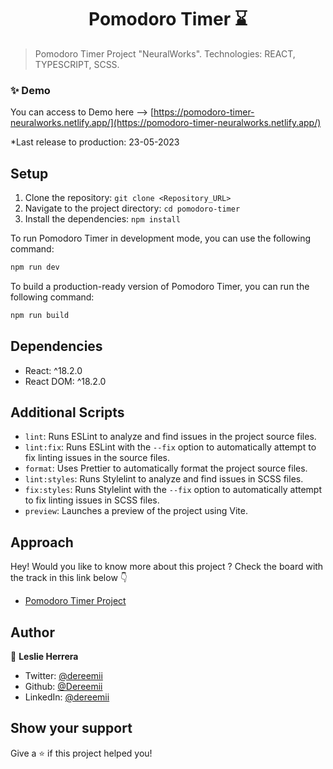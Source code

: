 

<h1 align="center">Pomodoro Timer ⌛</h1>

> Pomodoro Timer Project "NeuralWorks". Technologies: REACT, TYPESCRIPT, SCSS.

### ✨ Demo

You can access to Demo here --> [https://pomodoro-timer-neuralworks.netlify.app/](https://pomodoro-timer-neuralworks.netlify.app/)

*Last release to production: 23-05-2023


## Setup

1. Clone the repository:  `git clone <Repository_URL>`
2. Navigate to the project directory: `cd pomodoro-timer`
3. Install the dependencies: `npm install`


To run Pomodoro Timer in development mode, you can use the following command:

```bash
npm run dev
```

To build a production-ready version of Pomodoro Timer, you can run the following command:

```bash
npm run build
```

## Dependencies

- React: ^18.2.0
- React DOM: ^18.2.0

## Additional Scripts

- `lint`: Runs ESLint to analyze and find issues in the project source files.
- `lint:fix`: Runs ESLint with the `--fix` option to automatically attempt to fix linting issues in the source files.
- `format`: Uses Prettier to automatically format the project source files.
- `lint:styles`: Runs Stylelint to analyze and find issues in SCSS files.
- `fix:styles`: Runs Stylelint with the `--fix` option to automatically attempt to fix linting issues in SCSS files.
- `preview`: Launches a preview of the project using Vite.

## Approach

Hey! Would you like to know more about this project ?
Check the board with the track in this link below 👇

- [Pomodoro Timer Project](https://github.com/users/Dereemii/projects/4)

## Author

👤 **Leslie Herrera**

* Twitter: [@dereemii](https://twitter.com/dereemii)
* Github: [@Dereemii](https://github.com/Dereemii)
* LinkedIn: [@dereemii](https://linkedin.com/in/dereemii)

## Show your support

Give a ⭐️ if this project helped you!


